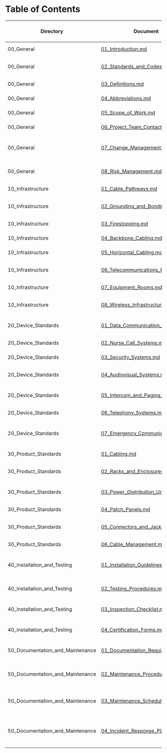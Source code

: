 # Table of Contents

| Directory          | Document                                                                 | Description                                                            | Fields to Fill Out |
|--------------------|--------------------------------------------------------------------------|-----------------------------------------------------------------------|--------------------|
| 00_General         | [01_Introduction.md](./00_General/01_Introduction.md)                   | Introduction to the project                                            | No                 |
| 00_General         | [02_Standards_and_Codes.md](./00_General/02_Standards_and_Codes.md)     | Applicable standards and codes                                         | No                 |
| 00_General         | [03_Definitions.md](./00_General/03_Definitions.md)                     | Definitions of terms used in the project                               | No                 |
| 00_General         | [04_Abbreviations.md](./00_General/04_Abbreviations.md)                 | Abbreviations used in the project                                      | No                 |
| 00_General         | [05_Scope_of_Work.md](./00_General/05_Scope_of_Work.md)                 | Scope of work for the project                                          | Yes                |
| 00_General         | [06_Project_Team_Contacts.md](./00_General/06_Project_Team_Contacts.md) | Contact information for the project team                               | Yes                |
| 00_General         | [07_Change_Management.md](./00_General/07_Change_Management.md)         | Change management process and documentation                            | Yes                |
| 00_General         | [08_Risk_Management.md](./00_General/08_Risk_Management.md)             | Risk management process and documentation                              | Yes                |
| 10_Infrastructure  | [01_Cable_Pathways.md](./10_Infrastructure/01_Cable_Pathways.md)        | Guidelines for cable pathways                                          | No                 |
| 10_Infrastructure  | [02_Grounding_and_Bonding.md](./10_Infrastructure/02_Grounding_and_Bonding.md) | Guidelines for grounding and bonding                                  | No                 |
| 10_Infrastructure  | [03_Firestopping.md](./10_Infrastructure/03_Firestopping.md)            | Guidelines for firestopping                                            | No                 |
| 10_Infrastructure  | [04_Backbone_Cabling.md](./10_Infrastructure/04_Backbone_Cabling.md)    | Specifications for backbone cabling                                    | No                 |
| 10_Infrastructure  | [05_Horizontal_Cabling.md](./10_Infrastructure/05_Horizontal_Cabling.md)| Specifications for horizontal cabling                                  | No                 |
| 10_Infrastructure  | [06_Telecommunications_Rooms.md](./10_Infrastructure/06_Telecommunications_Rooms.md) | Guidelines for telecommunications rooms                           | No                 |
| 10_Infrastructure  | [07_Equipment_Rooms.md](./10_Infrastructure/07_Equipment_Rooms.md)      | Guidelines for equipment rooms                                         | No                 |
| 10_Infrastructure  | [08_Wireless_Infrastructure.md](./10_Infrastructure/08_Wireless_Infrastructure.md) | Guidelines for wireless infrastructure                            | No                 |
| 20_Device_Standards| [01_Data_Communication_Devices.md](./20_Device_Standards/01_Data_Communication_Devices.md) | Standards for data communication devices                           | No                 |
| 20_Device_Standards| [02_Nurse_Call_Systems.md](./20_Device_Standards/02_Nurse_Call_Systems.md) | Standards for nurse call systems                                     | No                 |
| 20_Device_Standards| [03_Security_Systems.md](./20_Device_Standards/03_Security_Systems.md)   | Standards for security systems                                         | No                 |
| 20_Device_Standards| [04_Audiovisual_Systems.md](./20_Device_Standards/04_Audiovisual_Systems.md) | Standards for audiovisual systems                                   | No                 |
| 20_Device_Standards| [05_Intercom_and_Paging_Systems.md](./20_Device_Standards/05_Intercom_and_Paging_Systems.md) | Standards for intercom and paging systems                          | No                 |
| 20_Device_Standards| [06_Telephony_Systems.md](./20_Device_Standards/06_Telephony_Systems.md)| Standards for telephony systems                                        | No                 |
| 20_Device_Standards| [07_Emergency_Communications.md](./20_Device_Standards/07_Emergency_Communications.md) | Standards for emergency communications systems                    | No                 |
| 30_Product_Standards| [01_Cabling.md](./30_Product_Standards/01_Cabling.md)                   | Specifications for cabling                                             | No                 |
| 30_Product_Standards| [02_Racks_and_Enclosures.md](./30_Product_Standards/02_Racks_and_Enclosures.md) | Specifications for racks and enclosures                            | No                 |
| 30_Product_Standards| [03_Power_Distribution_Units.md](./30_Product_Standards/03_Power_Distribution_Units.md) | Specifications for power distribution units                       | No                 |
| 30_Product_Standards| [04_Patch_Panels.md](./30_Product_Standards/04_Patch_Panels.md)         | Specifications for patch panels                                        | No                 |
| 30_Product_Standards| [05_Connectors_and_Jacks.md](./30_Product_Standards/05_Connectors_and_Jacks.md) | Specifications for connectors and jacks                            | No                 |
| 30_Product_Standards| [06_Cable_Management.md](./30_Product_Standards/06_Cable_Management.md) | Guidelines for cable management                                        | No                 |
| 40_Installation_and_Testing| [01_Installation_Guidelines.md](./40_Installation_and_Testing/01_Installation_Guidelines.md) | Installation guidelines for telecommunications infrastructure | No                 |
| 40_Installation_and_Testing| [02_Testing_Procedures.md](./40_Installation_and_Testing/02_Testing_Procedures.md) | Testing procedures for installed systems                           | No                 |
| 40_Installation_and_Testing| [03_Inspection_Checklist.md](./40_Installation_and_Testing/03_Inspection_Checklist.md) | Inspection checklist for installation and testing                   | Yes                |
| 40_Installation_and_Testing| [04_Certification_Forms.md](./40_Installation_and_Testing/04_Certification_Forms.md) | Forms for certifying installation and testing                      | Yes                |
| 50_Documentation_and_Maintenance| [01_Documentation_Requirements.md](./50_Documentation_and_Maintenance/01_Documentation_Requirements.md) | Requirements for project documentation                   | No                 |
| 50_Documentation_and_Maintenance| [02_Maintenance_Procedures.md](./50_Documentation_and_Maintenance/02_Maintenance_Procedures.md) | Procedures for maintaining the telecommunications infrastructure | No                 |
| 50_Documentation_and_Maintenance| [03_Maintenance_Schedule.md](./50_Documentation_and_Maintenance/03_Maintenance_Schedule.md) | Schedule for regular maintenance activities                      | Yes                |
| 50_Documentation_and_Maintenance| [04_Incident_Response_Plan.md](./50_Documentation_and_Maintenance/04_Incident_Response_Plan.md) | Plan for responding to incidents affecting the telecommunications infrastructure | Yes                |

